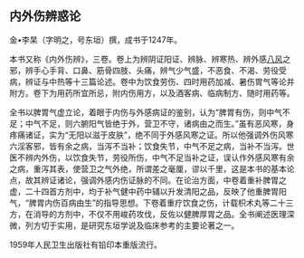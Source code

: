 ## 内外伤辨惑论

金•李杲（字明之，号东垣）撰，成书于1247年。

本书又称《内外伤辨》，三卷。卷上为辨阴证阳证、辨脉、辨寒热、辨外感[八风](https://www.gmzyjc.com/read/zjs/zjs3.4-0.1.4.12.0.md)之邪，辨手心手背、口鼻、筋骨四肢、头痛，辨气少气盛，不恶食、不渴、劳役受病，辨证与中热等十三篇论述。卷中为饮食劳伤、四时用药加减、暑伤胃气等论并附方。卷下为用药所宜所忌，附内伤用方，以及酒客病、临病制方、随时用药等。

全书以脾胃气虚立论，着眼于内伤与外感病证的鉴别，认为“脾胃有伤，则中气不足；中气不足，则六腑阳气皆绝于外，营卫不守，诸病由之而生。”虽有恶风寒，身疼痛诸证，实为“无阳以滋于皮肤”，绝不同于外感风寒之证。所以他强调外伤风寒六淫客邪，皆有余之病，当泻不当补；饮食失节，中气不足之病，当补不当泻。世医不辨内外伤，以饮食失节，劳役所伤，中气不足当补之证，误认作外感风寒有余之病，重泻其表，使营卫之气外绝，所谓差之毫厘，谬以千里，这是本书的基本论点，故其辨证诸论，强调外感内伤证脉的不同。在论治方面，中卷着重补脾胃之虚，二十四首方剂中，均于补气健中药中辅以升发清阳之品，反映了他重脾胃阳气，“脾胃内伤百病由生”的指导思想。下卷着重疗饮食之伤，计载枳术丸等二十三方，在消导的方剂中，不仅不用峻药攻伐，反佐以健脾厚胃之品。全书阐述医理深微，列方切于实用，是研究东垣学说及临床参考的主要论著之一。

1959年人民卫生出版社有铅印本重版流行。
